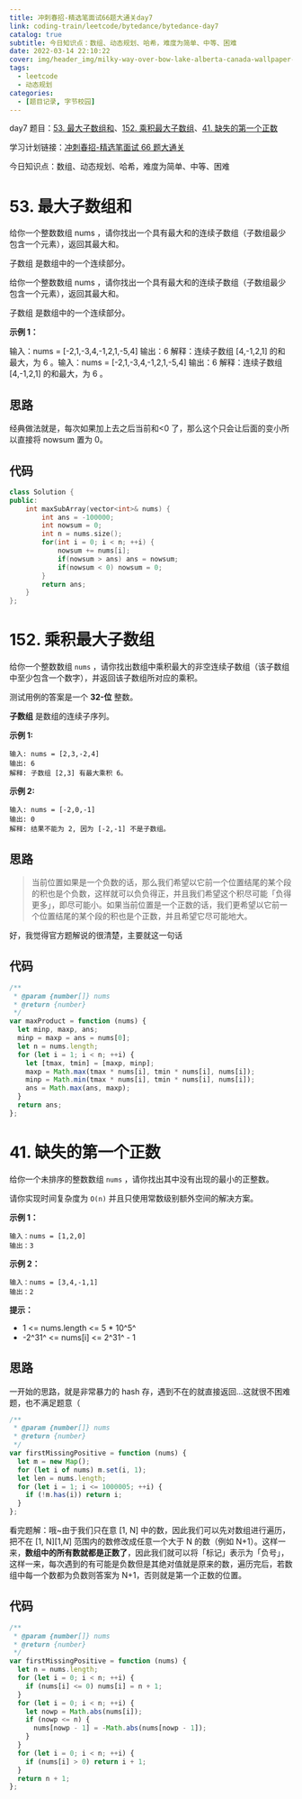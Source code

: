 ```yaml
---
title: 冲刺春招-精选笔面试66题大通关day7
link: coding-train/leetcode/bytedance/bytedance-day7
catalog: true
subtitle: 今日知识点：数组、动态规划、哈希，难度为简单、中等、困难
date: 2022-03-14 22:10:22
cover: img/header_img/milky-way-over-bow-lake-alberta-canada-wallpaper-for-1920x1080-63-873.jpg
tags:
  - leetcode
  - 动态规划
categories:
  - [题目记录, 字节校园]
---
```


day7 题目：[53. 最大子数组和](https://leetcode-cn.com/problems/maximum-subarray/)、[152. 乘积最大子数组](https://leetcode-cn.com/problems/maximum-product-subarray/)、[41. 缺失的第一个正数](https://leetcode-cn.com/problems/first-missing-positive/)

学习计划链接：[冲刺春招-精选笔面试 66 题大通关](https://leetcode-cn.com/study-plan/bytedancecampus/?progress=dcmyjb3)

今日知识点：数组、动态规划、哈希，难度为简单、中等、困难

<!-- more -->

# 53. 最大子数组和

给你一个整数数组 nums ，请你找出一个具有最大和的连续子数组（子数组最少包含一个元素），返回其最大和。

子数组 是数组中的一个连续部分。

给你一个整数数组 nums ，请你找出一个具有最大和的连续子数组（子数组最少包含一个元素），返回其最大和。

子数组 是数组中的一个连续部分。

**示例 1：**

输入：nums = [-2,1,-3,4,-1,2,1,-5,4]
输出：6
解释：连续子数组 [4,-1,2,1] 的和最大，为 6 。输入：nums = [-2,1,-3,4,-1,2,1,-5,4]
输出：6
解释：连续子数组 [4,-1,2,1] 的和最大，为 6 。

## 思路

经典做法就是，每次如果加上去之后当前和<0 了，那么这个只会让后面的变小所以直接将 nowsum 置为 0。

## 代码

```cpp
class Solution {
public:
    int maxSubArray(vector<int>& nums) {
        int ans = -100000;
        int nowsum = 0;
        int n = nums.size();
        for(int i = 0; i < n; ++i) {
            nowsum += nums[i];
            if(nowsum > ans) ans = nowsum;
            if(nowsum < 0) nowsum = 0;
        }
        return ans;
    }
};
```

# 152. 乘积最大子数组

给你一个整数数组 `nums` ，请你找出数组中乘积最大的非空连续子数组（该子数组中至少包含一个数字），并返回该子数组所对应的乘积。

测试用例的答案是一个 **32-位** 整数。

**子数组** 是数组的连续子序列。

**示例 1:**

```plain
输入: nums = [2,3,-2,4]
输出: 6
解释: 子数组 [2,3] 有最大乘积 6。
```

**示例 2:**

```plain
输入: nums = [-2,0,-1]
输出: 0
解释: 结果不能为 2, 因为 [-2,-1] 不是子数组。
```

## 思路

> 当前位置如果是一个负数的话，那么我们希望以它前一个位置结尾的某个段的积也是个负数，这样就可以负负得正，并且我们希望这个积尽可能「负得更多」，即尽可能小。如果当前位置是一个正数的话，我们更希望以它前一个位置结尾的某个段的积也是个正数，并且希望它尽可能地大。

好，我觉得官方题解说的很清楚，主要就这一句话

## 代码

```js
/**
 * @param {number[]} nums
 * @return {number}
 */
var maxProduct = function (nums) {
  let minp, maxp, ans;
  minp = maxp = ans = nums[0];
  let n = nums.length;
  for (let i = 1; i < n; ++i) {
    let [tmax, tmin] = [maxp, minp];
    maxp = Math.max(tmax * nums[i], tmin * nums[i], nums[i]);
    minp = Math.min(tmax * nums[i], tmin * nums[i], nums[i]);
    ans = Math.max(ans, maxp);
  }
  return ans;
};
```

# 41. 缺失的第一个正数

给你一个未排序的整数数组 `nums` ，请你找出其中没有出现的最小的正整数。

请你实现时间复杂度为 `O(n)` 并且只使用常数级别额外空间的解决方案。

**示例 1：**

```plain
输入：nums = [1,2,0]
输出：3
```

**示例 2：**

```plain
输入：nums = [3,4,-1,1]
输出：2
```

**提示：**

- 1 <= nums.length <= 5 \* 10^5^
- -2^31^ <= nums[i] <= 2^31^ - 1

## 思路

一开始的思路，就是非常暴力的 hash 存，遇到不在的就直接返回...这就很不困难题，也不满足题意（

```js
/**
 * @param {number[]} nums
 * @return {number}
 */
var firstMissingPositive = function (nums) {
  let m = new Map();
  for (let i of nums) m.set(i, 1);
  let len = nums.length;
  for (let i = 1; i <= 1000005; ++i) {
    if (!m.has(i)) return i;
  }
};
```

看完题解：哦~由于我们只在意 [1, N] 中的数，因此我们可以先对数组进行遍历，把不在 [1, N][1,*N*] 范围内的数修改成任意一个大于 N 的数（例如 N+1）。这样一来，**数组中的所有数就都是正数了**，因此我们就可以将「标记」表示为「负号」，这样一来，每次遇到的有可能是负数但是其绝对值就是原来的数，遍历完后，若数组中每一个数都为负数则答案为 N+1，否则就是第一个正数的位置。

## 代码

```js
/**
 * @param {number[]} nums
 * @return {number}
 */
var firstMissingPositive = function (nums) {
  let n = nums.length;
  for (let i = 0; i < n; ++i) {
    if (nums[i] <= 0) nums[i] = n + 1;
  }
  for (let i = 0; i < n; ++i) {
    let nowp = Math.abs(nums[i]);
    if (nowp <= n) {
      nums[nowp - 1] = -Math.abs(nums[nowp - 1]);
    }
  }
  for (let i = 0; i < n; ++i) {
    if (nums[i] > 0) return i + 1;
  }
  return n + 1;
};
```
